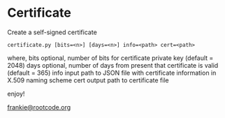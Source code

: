 # Certificate
Create a self-signed certificate

```
certificate.py [bits=<n>] [days=<n>] info=<path> cert=<path>
```

where,
   bits   optional, number of bits for certificate private key (default = 2048)
   days   optional, number of days from present that certificate is valid (default = 365)
   info   input path to JSON file with certificate information in X.509 naming scheme
   cert   output path to certificate file

enjoy!
 
frankie@rootcode.org
